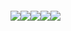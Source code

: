 
###### [![](https://gitlab.com/5783354/awokado/badges/master/pipeline.svg)](https://gitlab.com/5783354/awokado/commits/master)[![](https://gitlab.com/5783354/awokado/badges/master/coverage.svg)](https://gitlab.com/5783354/awokado/commits/master)[![](https://api.codacy.com/project/badge/Grade/349840fc0f144baba98aa04ad19bc10a)](https://www.codacy.com/app/5783354/awokado?utm_source=gitlab.com&amp;utm_medium=referral&amp;utm_content=5783354/awokado&amp;utm_campaign=Badge_Grade)[![](https://img.shields.io/badge/code%20style-black-000000.svg)](https://github.com/ambv/black)[![](https://img.shields.io/pypi/dm/awokado.svg?style=popout)](https://pypi.org/project/awokado/)
